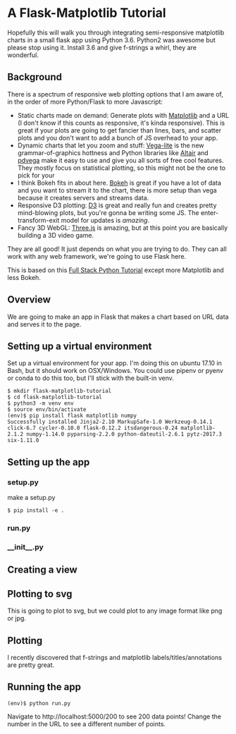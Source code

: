 # A Flask-Matplotlib Tutorial

Hopefully this will walk you through integrating semi-responsive matplotlib charts in a small flask app using Python 3.6. Python2 was awesome but please stop using it. Install 3.6 and give f-strings a whirl, they are wonderful. 

## Background
There is a spectrum of responsive web plotting options that I am aware of, in the order of more Python/Flask to more Javascript:
 * Static charts made on demand: Generate plots with [Matplotlib](https://matplotlib.org/) and a URL (I don't know if this counts as responsive, it's kinda responsive). This is great if your plots are going to get fancier than lines, bars, and scatter plots and you don't want to add a bunch of JS overhead to your app.
 * Dynamic charts that let you zoom and stuff: [Vega-lite](https://vega.github.io/vega-lite/) is the new grammar-of-graphics hottness and Python libraries like [Altair](https://altair-viz.github.io/) and [pdvega](https://jakevdp.github.io/pdvega/) make it easy to use and give you all sorts of free cool features. They mostly focus on statistical plotting, so this might not be the one to pick for your 
 * I think Bokeh fits in about here. [Bokeh](https://bokeh.pydata.org) is great if you have a lot of data and you want to stream it to the chart, there is more setup than vega because it creates servers and streams data. 
 * Responsive D3 plotting: [D3](https://d3js.org/) is great and really fun and creates pretty mind-blowing plots, but you're gonna be writing some JS. The enter-transform-exit model for updates is *amazing*.
 * Fancy 3D WebGL: [Three.js](https://threejs.org/) is amazing, but at this point you are basically building a 3D video game. 
 
 They are all good! It just depends on what you are trying to do. They can all work with any web framework, we're going to use Flask here.

 This is based on this [Full Stack Python Tutorial](https://www.fullstackpython.com/blog/responsive-bar-charts-bokeh-flask-python-3.html) except more Matplotlib and less Bokeh.

## Overview
We are going to make an app in Flask that makes a chart based on URL data and serves it to the page.

## Setting up a virtual environment
Set up a virtual environment for your app. I'm doing this on ubuntu 17.10 in Bash, but it should work on OSX/Windows. You could use pipenv or pyenv or conda to do this too, but I'll stick with the built-in venv. 
```
$ mkdir flask-matplotlib-tutorial
$ cd flask-matplotlib-tutorial
$ python3 -m venv env
$ source env/bin/activate
(env)$ pip install flask matplotlib numpy
Successfully installed Jinja2-2.10 MarkupSafe-1.0 Werkzeug-0.14.1 click-6.7 cycler-0.10.0 flask-0.12.2 itsdangerous-0.24 matplotlib-2.1.2 numpy-1.14.0 pyparsing-2.2.0 python-dateutil-2.6.1 pytz-2017.3 six-1.11.0
```

## Setting up the app

### setup.py
make a setup.py
```
$ pip install -e .
```
### run.py
### \_\_init\_\_.py


## Creating a view
## Plotting to svg
This is going to plot to svg, but we could plot to any image format like png or jpg.
## Plotting
I recently discovered that f-strings and matplotlib labels/titles/annotations are pretty great.

## Running the app
```
(env)$ python run.py 
```
Navigate to http://localhost:5000/200 to see 200 data points! Change the number in the URL to see a different number of points.

